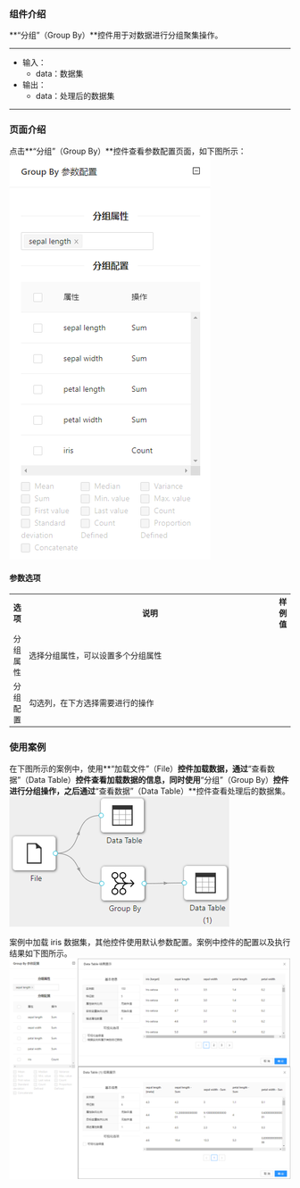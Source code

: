 ### 组件介绍
**“分组”（Group By）**控件用于对数据进行分组聚集操作。

<hr/>

- 输入：
  - data：数据集
- 输出：
  - data：处理后的数据集

<hr/>


### 页面介绍
点击**“分组”（Group By）**控件查看参数配置页面，如下图所示：  
![param](/img/aistudio/feature-engineering/group-by/param.png)

#### 参数选项
<table>
  <tr>
    <th>选项</th>
    <th width="650">说明</th>
    <th>样例值</th>
  </tr>
  <tr>
      <td>分组属性</td> 
      <td>
      选择分组属性，可以设置多个分组属性
      </td> 
      <td></td>
  </tr>
  <tr>
      <td>分组配置</td> 
      <td>
      勾选列，在下方选择需要进行的操作
      </td> 
      <td></td>
  </tr>
</table>

### 使用案例
在下图所示的案例中，使用**“加载文件”（File）**控件加载数据，通过**“查看数据”（Data Table）**控件查看加载数据的信息，同时使用**“分组”（Group By）**控件进行分组操作，之后通过**“查看数据”（Data Table）**控件查看处理后的数据集。   
![workflow](/img/aistudio/feature-engineering/group-by/workflow.png)

案例中加载 iris 数据集，其他控件使用默认参数配置。案例中控件的配置以及执行结果如下图所示。    
![workflow-result](/img/aistudio/feature-engineering/group-by/workflow-result.png)